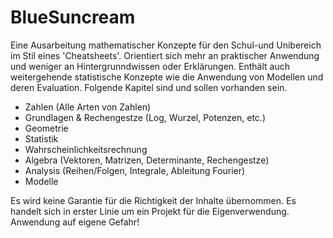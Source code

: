 # BlueSuncream
Eine Ausarbeitung mathematischer Konzepte für den Schul-und Unibereich im Stil eines 'Cheatsheets'. Orientiert sich mehr an praktischer Anwendung und weniger an Hintergrunndwissen oder Erklärungen. Enthält auch weitergehende statistische Konzepte wie die Anwendung von Modellen und deren Evaluation.
Folgende Kapitel sind und sollen vorhanden sein.
- Zahlen (Alle Arten von Zahlen)
- Grundlagen & Rechengestze (Log, Wurzel, Potenzen, etc.)
- Geometrie
- Statistik
- Wahrscheinlichkeitsrechnung
- Algebra (Vektoren, Matrizen, Determinante, Rechengestze)
- Analysis (Reihen/Folgen, Integrale, Ableitung Fourier)
- Modelle

Es wird keine Garantie für die Richtigkeit der Inhalte übernommen. Es handelt sich in erster Linie um ein Projekt für die Eigenverwendung. Anwendung auf eigene Gefahr!

